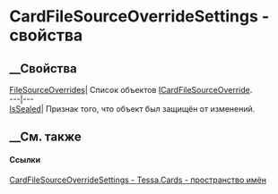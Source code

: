# CardFileSourceOverrideSettings - свойства
##  __Свойства
[FileSourceOverrides](P_Tessa_Cards_CardFileSourceOverrideSettings_FileSourceOverrides.htm)|
Список объектов
[ICardFileSourceOverride](T_Tessa_Cards_ICardFileSourceOverride.htm).  
---|---  
[IsSealed](P_Tessa_Cards_CardFileSourceOverrideSettings_IsSealed.htm)| Признак
того, что объект был защищён от изменений.  
##  __См. также
#### Ссылки
[CardFileSourceOverrideSettings -
](T_Tessa_Cards_CardFileSourceOverrideSettings.htm)
[Tessa.Cards - пространство имён](N_Tessa_Cards.htm)
